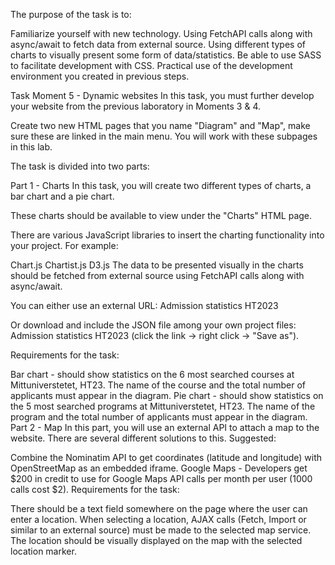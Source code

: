 The purpose of the task is to:

Familiarize yourself with new technology.
Using FetchAPI calls along with async/await to fetch data from external source.
Using different types of charts to visually present some form of data/statistics.
Be able to use SASS to facilitate development with CSS.
Practical use of the development environment you created in previous steps.

Task
Moment 5 - Dynamic websites
In this task, you must further develop your website from the previous laboratory in Moments 3 & 4.

Create two new HTML pages that you name "Diagram" and "Map", make sure these are linked in the main menu. You will work with these subpages in this lab.

The task is divided into two parts:

Part 1 - Charts
In this task, you will create two different types of charts, a bar chart and a pie chart.

These charts should be available to view under the "Charts" HTML page.

There are various JavaScript libraries to insert the charting functionality into your project. For example:

Chart.js
Chartist.js
D3.js
The data to be presented visually in the charts should be fetched from external source using FetchAPI calls along with async/await.

You can either use an external URL: Admission statistics HT2023

Or download and include the JSON file among your own project files: Admission statistics HT2023 (click the link -> right click -> "Save as").

Requirements for the task:

Bar chart - should show statistics on the 6 most searched courses at Mittuniverstetet, HT23. The name of the course and the total number of applicants must appear in the diagram.
Pie chart - should show statistics on the 5 most searched programs at Mittuniverstetet, HT23. The name of the program and the total number of applicants must appear in the diagram.
Part 2 - Map
In this part, you will use an external API to attach a map to the website. There are several different solutions to this. Suggested:

Combine the Nominatim API to get coordinates (latitude and longitude) with OpenStreetMap as an embedded iframe.
Google Maps - Developers get $200 in credit to use for Google Maps API calls per month per user (1000 calls cost $2).
Requirements for the task:

There should be a text field somewhere on the page where the user can enter a location.
When selecting a location, AJAX calls (Fetch, Import or similar to an external source) must be made to the selected map service.
The location should be visually displayed on the map with the selected location marker.